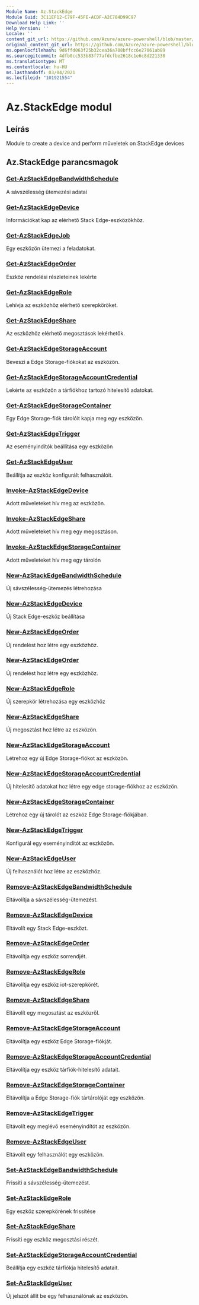 ```yaml
---
Module Name: Az.StackEdge
Module Guid: 3C11EF12-C79F-45FE-ACDF-A2C784D99C97
Download Help Link: ''
Help Version: ''
Locale: ''
content_git_url: https://github.com/Azure/azure-powershell/blob/master/src/StackEdge/StackEdge/help/Az.StackEdge.md
original_content_git_url: https://github.com/Azure/azure-powershell/blob/master/src/StackEdge/StackEdge/help/Az.StackEdge.md
ms.openlocfilehash: 9d6ffd063f25b32cea36a708bffcc6e27061ab89
ms.sourcegitcommit: 4dfb0cc533b83f77afdcfbe2618c1e6c8d221330
ms.translationtype: MT
ms.contentlocale: hu-HU
ms.lasthandoff: 03/04/2021
ms.locfileid: "101921554"
---
```

# Az.StackEdge modul
## Leírás
Module to create a device and perform műveletek on StackEdge devices

## Az.StackEdge parancsmagok
### [Get-AzStackEdgeBandwidthSchedule](Get-AzStackEdgeBandwidthSchedule.md)
A sávszélesség ütemezési adatai

### [Get-AzStackEdgeDevice](Get-AzStackEdgeDevice.md)
Információkat kap az elérhető Stack Edge-eszközökhöz.

### [Get-AzStackEdgeJob](Get-AzStackEdgeJob.md)
Egy eszközön ütemezi a feladatokat.

### [Get-AzStackEdgeOrder](Get-AzStackEdgeOrder.md)
Eszköz rendelési részleteinek lekérte

### [Get-AzStackEdgeRole](Get-AzStackEdgeRole.md)
Lehívja az eszközhöz elérhető szerepköröket.

### [Get-AzStackEdgeShare](Get-AzStackEdgeShare.md)
Az eszközhöz elérhető megosztások lekérhetők.

### [Get-AzStackEdgeStorageAccount](Get-AzStackEdgeStorageAccount.md)
Beveszi a Edge Storage-fiókokat az eszközön.

### [Get-AzStackEdgeStorageAccountCredential](Get-AzStackEdgeStorageAccountCredential.md)
Lekérte az eszközön a tárfiókhoz tartozó hitelesítő adatokat.

### [Get-AzStackEdgeStorageContainer](Get-AzStackEdgeStorageContainer.md)
Egy Edge Storage-fiók tárolóit kapja meg egy eszközön.

### [Get-AzStackEdgeTrigger](Get-AzStackEdgeTrigger.md)
Az eseményindítók beállítása egy eszközön
 

### [Get-AzStackEdgeUser](Get-AzStackEdgeUser.md)
Beállítja az eszköz konfigurált felhasználóit.

### [Invoke-AzStackEdgeDevice](Invoke-AzStackEdgeDevice.md)
Adott műveleteket hív meg az eszközön.

### [Invoke-AzStackEdgeShare](Invoke-AzStackEdgeShare.md)
Adott műveleteket hív meg egy megosztáson.

### [Invoke-AzStackEdgeStorageContainer](Invoke-AzStackEdgeStorageContainer.md)
Adott műveleteket hív meg egy tárolón

### [New-AzStackEdgeBandwidthSchedule](New-AzStackEdgeBandwidthSchedule.md)
Új sávszélesség-ütemezés létrehozása

### [New-AzStackEdgeDevice](New-AzStackEdgeDevice.md)
Új Stack Edge-eszköz beállítása

### [New-AzStackEdgeOrder](New-AzStackEdgeOrder.md)
Új rendelést hoz létre egy eszközhöz.

### [New-AzStackEdgeOrder](New-AzStackEdgeOrder.md)
Új rendelést hoz létre egy eszközhöz.

### [New-AzStackEdgeRole](New-AzStackEdgeRole.md)
Új szerepkör létrehozása egy eszközhöz

### [New-AzStackEdgeShare](New-AzStackEdgeShare.md)
Új megosztást hoz létre az eszközön.

### [New-AzStackEdgeStorageAccount](New-AzStackEdgeStorageAccount.md)
Létrehoz egy új Edge Storage-fiókot az eszközön.

### [New-AzStackEdgeStorageAccountCredential](New-AzStackEdgeStorageAccountCredential.md)
Új hitelesítő adatokat hoz létre egy edge storage-fiókhoz az eszközön.

### [New-AzStackEdgeStorageContainer](New-AzStackEdgeStorageContainer.md)
Létrehoz egy új tárolót az eszköz Edge Storage-fiókjában.

### [New-AzStackEdgeTrigger](New-AzStackEdgeTrigger.md)
Konfigurál egy eseményindítót az eszközön.

### [New-AzStackEdgeUser](New-AzStackEdgeUser.md)
Új felhasználót hoz létre az eszközhöz.

### [Remove-AzStackEdgeBandwidthSchedule](Remove-AzStackEdgeBandwidthSchedule.md)
Eltávolítja a sávszélesség-ütemezést.

### [Remove-AzStackEdgeDevice](Remove-AzStackEdgeDevice.md)
Eltávolít egy Stack Edge-eszközt.

### [Remove-AzStackEdgeOrder](Remove-AzStackEdgeOrder.md)
Eltávolítja egy eszköz sorrendjét.

### [Remove-AzStackEdgeRole](Remove-AzStackEdgeRole.md)
Eltávolítja egy eszköz iot-szerepkörét.

### [Remove-AzStackEdgeShare](Remove-AzStackEdgeShare.md)
Eltávolít egy megosztást az eszközről.

### [Remove-AzStackEdgeStorageAccount](Remove-AzStackEdgeStorageAccount.md)
Eltávolítja egy eszköz Edge Storage-fiókját.

### [Remove-AzStackEdgeStorageAccountCredential](Remove-AzStackEdgeStorageAccountCredential.md)
Eltávolítja egy eszköz tárfiók-hitelesítő adatait.

### [Remove-AzStackEdgeStorageContainer](Remove-AzStackEdgeStorageContainer.md)
Eltávolítja a Edge Storage-fiók tártárolóját egy eszközön.

### [Remove-AzStackEdgeTrigger](Remove-AzStackEdgeTrigger.md)
Eltávolít egy meglévő eseményindítót az eszközön.

### [Remove-AzStackEdgeUser](Remove-AzStackEdgeUser.md)
Eltávolít egy felhasználót egy eszközön.

### [Set-AzStackEdgeBandwidthSchedule](Set-AzStackEdgeBandwidthSchedule.md)
Frissíti a sávszélesség-ütemezést.

### [Set-AzStackEdgeRole](Set-AzStackEdgeRole.md)
Egy eszköz szerepkörének frissítése

### [Set-AzStackEdgeShare](Set-AzStackEdgeShare.md)
Frissíti egy eszköz megosztási részét.

### [Set-AzStackEdgeStorageAccountCredential](Set-AzStackEdgeStorageAccountCredential.md)
Beállítja egy eszköz tárfiókja hitelesítő adatait.

### [Set-AzStackEdgeUser](Set-AzStackEdgeUser.md)
Új jelszót állít be egy felhasználónak az eszközön.

